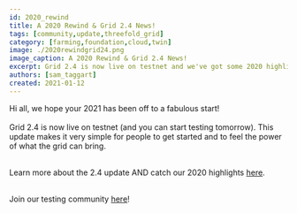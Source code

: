 ```yaml
---
id: 2020_rewind
title: A 2020 Rewind & Grid 2.4 News!
tags: [community,update,threefold_grid]
category: [farming,foundation,cloud,twin]
image: ./2020rewindgrid24.png
image_caption: A 2020 Rewind & Grid 2.4 News!
excerpt: Grid 2.4 is now live on testnet and we've got some 2020 highlights to share with you as well!
authors: [sam_taggart]
created: 2021-01-12
---
```


Hi all, we hope your 2021 has been off to a fabulous start!
<br/>
<br/>
Grid 2.4 is now live on testnet (and you can start testing tomorrow). This update makes it very simple for people to get started and to feel the power of what the grid can bring.
<br/>
<br/>

Learn more about the 2.4 update AND catch our 2020 highlights [here](https://library.threefold.me/info/tfgrid/#/grid24_and_2020).
<br/>
<br/>

Join our testing community [here](https://t.me/joinchat/TSI25Ee-RcQaOmieYJ9Yyg)!